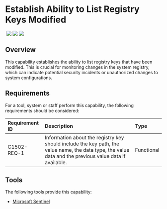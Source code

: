 # Establish Ability to List Registry Keys Modified
&nbsp;![](https://img.shields.io/badge/ID-C1502-blue)&nbsp;![](https://img.shields.io/badge/Phase-Preparation_%28P0001%29-blue)&nbsp;![](https://img.shields.io/badge/Category-Configuration-blue)
## Overview
This capability establishes the ability to list registry keys that have been modified. This is crucial for monitoring changes in the system registry, which can indicate potential security incidents or unauthorized changes to system configurations.

## Requirements
For a tool, system or staff perform this capability, the following requirements should be considered:

| Requirement ID | Description | Type |
| :--- | :--- | :--- |
| C1502-REQ-1 | Information about the registry key should include the key path, the value name, the data type, the value data and the previous value data if available. | Functional|

## Tools
The following tools provide this capability:

- [Microsoft Sentinel](../tool/ms-sentinel/C1502.md)